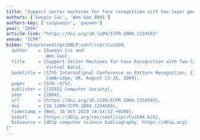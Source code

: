 ```yaml
---
title: "Support vector machines for face recognition with two-layer generated virtual data"
authors: ['Guoqin Cui', 'Wen Gao 0001']
authors-key: ['cuiguoqin', 'gaowen']
year: "2004"
article-link: "https://doi.org/10.1109/ICPR.2004.1334593"
venue: "ICPR"
bibex: "@inproceedings{DBLP:conf/icpr/CuiG04,
  author    = {Guoqin Cui and
               Wen Gao},
  title     = {Support Vector Machines for Face Recognition with Two-layer Generated
               Virtual Data},
  booktitle = {17th International Conference on Pattern Recognition, {ICPR} 2004,
               Cambridge, UK, August 23-26, 2004},
  pages     = {570--573},
  publisher = {{IEEE} Computer Society},
  year      = {2004},
  url       = {https://doi.org/10.1109/ICPR.2004.1334593},
  doi       = {10.1109/ICPR.2004.1334593},
  timestamp = {Wed, 16 Oct 2019 14:14:52 +0200},
  biburl    = {https://dblp.org/rec/conf/icpr/CuiG04.bib},
  bibsource = {dblp computer science bibliography, https://dblp.org}
}"
---
```


